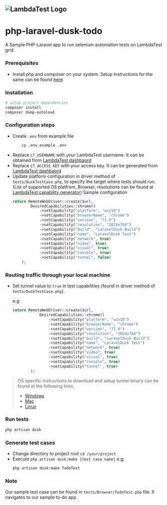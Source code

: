 ![LambdaTest Logo](https://www.lambdatest.com/static/images/logo.svg)
---

# php-laravel-dusk-todo
A Sample PHP-Laravel app to run selenium automation tests on LambdaTest grid. 

### Prerequisites
- Install php and composer on your system. Setup Instructions for the same can be found  [here](https://www.lambdatest.com/support/docs/display/TD/Quick+Guide+To+Run+PHP+Tests+on+LambdaTest+Selenium+Grid) 

### Installation
```bash
# setup project dependencies
composer install
composer dump-autoload
```

### Configuration steps
- Create `.env` from example file
    ```bash
        cp .env.example .env
    ```
- Replace `LT_USERNAME` with your LambdaTest username. It can be obtained from [LambdaTest dashbaord](https://automation.lambdatest.com/)
- Replace `LT_ACCESS_KEY` with your access key. It can be generated from [LambdaTest dashbaord](https://automation.lambdatest.com/) 
- Update platform configuration in driver method of `tests/DuskTestCase.php`, to specify the target where tests should run. (List of supported OS platfrom, Browser, resolutions can be found at [LambdaTest capability generator](https://www.lambdatest.com/capabilities-generator/)) 
 Sample configuration
    ```php
    return RemoteWebDriver::create($url, 
            DesiredCapabilities::chrome()
                ->setCapability("platform", "win10")
                ->setCapability("browserName", "chrome")
                ->setCapability("version", "71.0")
                ->setCapability("resolution", "1024x768")
                ->setCapability("build", "LaravelDusk Build")
                ->setCapability("name", "LaravelDusk Test")
                ->setCapability("network", true)
                ->setCapability("video", true)
                ->setCapability("visual", true)
                ->setCapability("console", true)
                ->setCapability("tunnel", false)
        );
    ```



###  Routing traffic through your local machine
- Set tunnel value to `true` in test capabilities (found in driver method of `tests/DuskTestCase.php`). 

    e.g:
    ```php
    return RemoteWebDriver::create($url, 
                DesiredCapabilities::chrome()
                    ->setCapability("platform", "win10")
                    ->setCapability("browserName", "chrome")
                    ->setCapability("version", "71.0")
                    ->setCapability("resolution", "1024x768")
                    ->setCapability("build", "LaravelDusk Build")
                    ->setCapability("name", "LaravelDusk Test")
                    ->setCapability("network", true)
                    ->setCapability("video", true)
                    ->setCapability("visual", true)
                    ->setCapability("console", true)
                    ->setCapability("tunnel", true)
            );
    ```
> OS specific instructions to download and setup tunnel binary can be found at the following links.
>    - [Windows](https://www.lambdatest.com/support/docs/display/TD/Local+Testing+For+Windows)
>    - [Mac](https://www.lambdatest.com/support/docs/display/TD/Local+Testing+For+MacOS)
>    - [Linux](https://www.lambdatest.com/support/docs/display/TD/Local+Testing+For+Linux) 

### Run tests
```bash
php artisan dusk
```

### Generate test cases
- Change directory to project root `cd /your/project`
- Execute `php artisan dusk:make {test case name}` 
    e.g:
    ```bash
    php artisan dusk:make TodoTest
    ```
### Note
Our sample test case can be found in `tests/Browser/TodoTest.php` file. It navigates to our sample to-do app.
